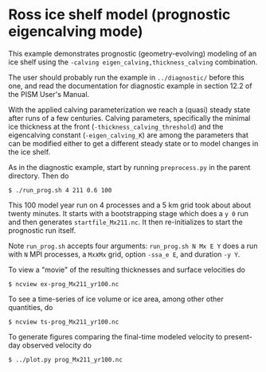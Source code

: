 Ross ice shelf model (prognostic eigencalving mode)
=================

This example demonstrates prognostic (geometry-evolving) modeling of an
ice shelf using the `-calving eigen_calving,thickness_calving` combination.

The user should probably run the example in `../diagnostic/` before this one,
and read the documentation for diagnostic example in section 12.2 of the PISM
User's Manual.

With the applied calving parameterization we reach a (quasi) steady state after
runs of a few centuries.  Calving parameters, specifically the minimal ice
thickness at the front (`-thickness_calving_threshold`) and the eigencalving
constant (`-eigen_calving_K`) are among the parameters that can be modified
either to get a different steady state or to model changes in the ice shelf.

As in the diagnostic example, start by running `preprocess.py` in the parent
directory.  Then do

    $ ./run_prog.sh 4 211 0.6 100

This 100 model year run on 4 processes and a 5 km grid took about about twenty
minutes.  It starts with a bootstrapping stage which does a `y 0` run and then
generates `startfile_Mx211.nc`.  It then re-initializes to start the prognostic
run itself.

Note `run_prog.sh` accepts four arguments: `run_prog.sh N Mx E Y` does
a run with `N` MPI processes, a `Mx`x`Mx` grid, option `-ssa_e E`, and duration
`-y Y`.

To view a "movie" of the resulting thicknesses and surface velocities
do

    $ ncview ex-prog_Mx211_yr100.nc

To see a time-series of ice volume or ice area, among other other quantities,
do

    $ ncview ts-prog_Mx211_yr100.nc

To generate figures comparing the final-time modeled velocity to present-day
observed velocity do

    $ ../plot.py prog_Mx211_yr100.nc

